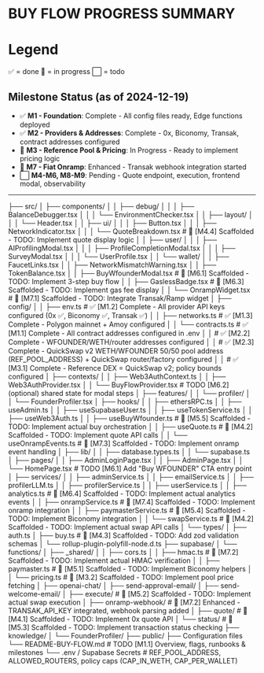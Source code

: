 # BUY FLOW PROGRESS SUMMARY

# Legend
✅ = done
🧩 = in progress
⬜ = todo

## Milestone Status (as of 2024-12-19)
- ✅ **M1 - Foundation**: Complete - All config files ready, Edge functions deployed
- ✅ **M2 - Providers & Addresses**: Complete - 0x, Biconomy, Transak, contract addresses configured
- 🧩 **M3 - Reference Pool & Pricing**: In Progress - Ready to implement pricing logic
- 🧩 **M7 - Fiat Onramp**: Enhanced - Transak webhook integration started
- ⬜ **M4-M6, M8-M9**: Pending - Quote endpoint, execution, frontend modal, observability

---

├── src/
│   ├── components/
│   │   ├── debug/
│   │   │   ├── BalanceDebugger.tsx
│   │   │   └── EnvironmentChecker.tsx
│   │   ├── layout/
│   │   │   └── Header.tsx
│   │   ├── ui/
│   │   │   ├── Button.tsx
│   │   │   ├── NetworkIndicator.tsx
│   │   │   └── QuoteBreakdown.tsx                 # 🧩 [M4.4] Scaffolded - TODO: Implement quote display logic
│   │   ├── user/
│   │   │   ├── AIProfilingModal.tsx
│   │   │   ├── ProfileCompletionModal.tsx
│   │   │   ├── SurveyModal.tsx
│   │   │   └── UserProfile.tsx
│   │   └── wallet/
│   │       ├── FaucetLinks.tsx
│   │       ├── NetworkMismatchWarning.tsx
│   │       ├── TokenBalance.tsx
│   │       ├── BuyWfounderModal.tsx                  # 🧩 [M6.1] Scaffolded - TODO: Implement 3-step buy flow
│   │       ├── GaslessBadge.tsx                   # 🧩 [M6.3] Scaffolded - TODO: Implement gas fee display
│   │       └── OnrampWidget.tsx                   # 🧩 [M7.1] Scaffolded - TODO: Integrate Transak/Ramp widget
│   ├── config/
│   │   ├── env.ts                                 # ✅ [M1.2] Complete - All provider API keys configured (0x ✅, Biconomy ✅, Transak ✅)
│   │   ├── networks.ts                            # ✅ [M1.3] Complete - Polygon mainnet + Amoy configured
│   │   └── contracts.ts                           # ✅ [M1.1] Complete - All contract addresses configured in .env
│   │                                              # ✅ [M2.2] Complete - WFOUNDER/WETH/router addresses configured
│   │                                              # ✅ [M2.3] Complete - QuickSwap v2 WETH/WFOUNDER 50/50 pool address (REF_POOL_ADDRESS) + QuickSwap router/factory configured
│   │                                              # ✅ [M3.1] Complete - Reference DEX = QuickSwap v2; policy bounds configured
│   ├── contexts/
│   │   ├── Web3AuthContext.ts
│   │   ├── Web3AuthProvider.tsx
│   │   └── BuyFlowProvider.tsx                    # TODO [M6.2] (optional) shared state for modal steps
│   ├── features/
│   │   └── profiler/
│   │       └── FounderProfiler.tsx
│   ├── hooks/
│   │   ├── ethersRPC.ts
│   │   ├── useAdmin.ts
│   │   ├── useSupabaseUser.ts
│   │   ├── useTokenService.ts
│   │   ├── useWeb3Auth.ts
│   │   ├── useBuyWfounder.ts                         # 🧩 [M5.5] Scaffolded - TODO: Implement actual buy orchestration
│   │   ├── useQuote.ts                            # 🧩 [M4.2] Scaffolded - TODO: Implement quote API calls
│   │   └── useOnrampEvents.ts                     # 🧩 [M7.3] Scaffolded - TODO: Implement onramp event handling
│   ├── lib/
│   │   ├── database.types.ts
│   │   └── supabase.ts
│   ├── pages/
│   │   ├── AdminLoginPage.tsx
│   │   ├── AdminPage.tsx
│   │   └── HomePage.tsx                           # TODO [M6.1] Add "Buy WFOUNDER" CTA entry point
│   ├── services/
│   │   ├── adminService.ts
│   │   ├── emailService.ts
│   │   ├── profilerLLM.ts
│   │   ├── profilerService.ts
│   │   ├── userService.ts
│   │   ├── analytics.ts                           # 🧩 [M6.4] Scaffolded - TODO: Implement actual analytics events
│   │   ├── onrampService.ts                       # 🧩 [M7.4] Scaffolded - TODO: Implement onramp integration
│   │   ├── paymasterService.ts                    # 🧩 [M5.4] Scaffolded - TODO: Implement Biconomy integration
│   │   └── swapService.ts                         # 🧩 [M4.2] Scaffolded - TODO: Implement actual swap API calls
│   └── types/
│       ├── auth.ts
│       ├── buy.ts                                 # 🧩 [M4.3] Scaffolded - TODO: Add zod validation schemas
│       └── rollup-plugin-polyfill-node.d.ts
├── supabase/
│   └── functions/
│       ├── _shared/
│       │   ├── cors.ts
│       │   ├── hmac.ts                            # 🧩 [M7.2] Scaffolded - TODO: Implement actual HMAC verification
│       │   ├── paymaster.ts                       # 🧩 [M5.1] Scaffolded - TODO: Implement Biconomy helpers
│       │   └── pricing.ts                         # 🧩 [M3.2] Scaffolded - TODO: Implement pool price fetching
│       ├── openai-chat/
│       ├── send-approval-email/
│       ├── send-welcome-email/
│       ├── execute/                               # 🧩 [M5.2] Scaffolded - TODO: Implement actual swap execution
│       ├── onramp-webhook/                        # 🧩 [M7.2] Enhanced - TRANSAK_API_KEY integrated, webhook parsing added
│       ├── quote/                                 # 🧩 [M4.1] Scaffolded - TODO: Implement 0x quote API
│       └── status/                                # 🧩 [M5.3] Scaffolded - TODO: Implement transaction status checking
├── knowledge/
│   └── FounderProfiler/
├── public/
├── Configuration files
└── README-BUY-FLOW.md                              # TODO [M1.1] Overview, flags, runbooks & milestones
└── .env / Supabase Secrets                # REF_POOL_ADDRESS, ALLOWED_ROUTERS, policy caps (CAP_IN_WETH, CAP_PER_WALLET)